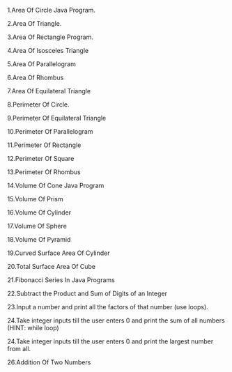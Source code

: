 1.Area Of Circle Java Program.

2.Area Of Triangle.

3.Area Of Rectangle Program.

4.Area Of Isosceles Triangle

5.Area Of Parallelogram

6.Area Of Rhombus

7.Area Of Equilateral Triangle

8.Perimeter Of Circle.

9.Perimeter Of Equilateral Triangle

10.Perimeter Of Parallelogram

11.Perimeter Of Rectangle

12.Perimeter Of Square

13.Perimeter Of Rhombus

14.Volume Of Cone Java Program

15.Volume Of Prism

16.Volume Of Cylinder

17.Volume Of Sphere

18.Volume Of Pyramid

19.Curved Surface Area Of Cylinder

20.Total Surface Area Of Cube

21.Fibonacci Series In Java Programs

22.Subtract the Product and Sum of Digits of an Integer

23.Input a number and print all the factors of that number (use loops).

24.Take integer inputs till the user enters 0 and print the sum of all numbers (HINT: while loop)

24.Take integer inputs till the user enters 0 and print the largest number from all.

26.Addition Of Two Numbers
